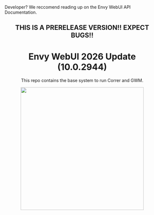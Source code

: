 <p>Developer? We reccomend reading up on the <a>Envy WebUI API Documentation</a>.</p>
<div align="center">
<h2>THIS IS A PRERELEASE VERSION!! EXPECT BUGS!!</h2>
<h1>Envy WebUI 2026 Update (10.0.2944)</h1>
<p>This repo contains the base system to run Correr and GWM.</p>
<img src="Assets/demos/2944.png" height="400px">
</div>
